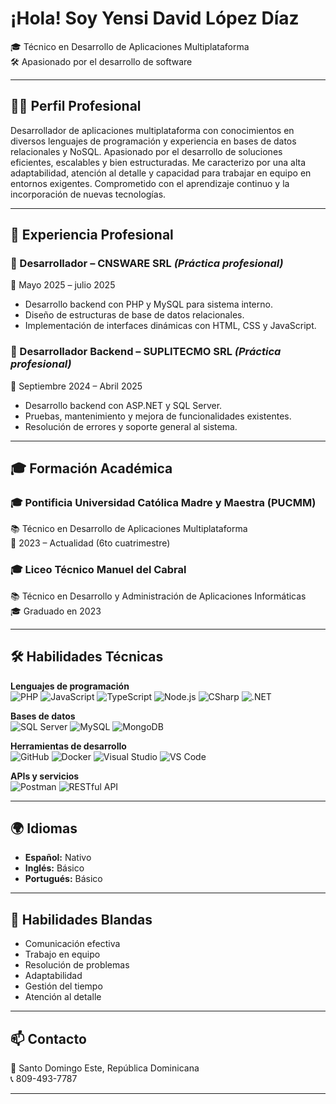 # ¡Hola! Soy Yensi David López Díaz

🎓 Técnico en Desarrollo de Aplicaciones Multiplataforma  
🛠️ Apasionado por el desarrollo de software 

---

## 🧑‍💻 Perfil Profesional

Desarrollador de aplicaciones multiplataforma con conocimientos en diversos lenguajes de programación y experiencia en bases de datos relacionales y NoSQL. Apasionado por el desarrollo de soluciones eficientes, escalables y bien estructuradas. Me caracterizo por una alta adaptabilidad, atención al detalle y capacidad para trabajar en equipo en entornos exigentes. Comprometido con el aprendizaje continuo y la incorporación de nuevas tecnologías.

---

## 💼 Experiencia Profesional

### 🏢 Desarrollador – CNSWARE SRL *(Práctica profesional)*  
📅 Mayo 2025 – julio 2025
- Desarrollo backend con PHP y MySQL para sistema interno.  
- Diseño de estructuras de base de datos relacionales.  
- Implementación de interfaces dinámicas con HTML, CSS y JavaScript.  

### 🏢 Desarrollador Backend – SUPLITECMO SRL *(Práctica profesional)*  
📅 Septiembre 2024 – Abril 2025  
- Desarrollo backend con ASP.NET y SQL Server.  
- Pruebas, mantenimiento y mejora de funcionalidades existentes.  
- Resolución de errores y soporte general al sistema.

---

## 🎓 Formación Académica

### 🎓 Pontificia Universidad Católica Madre y Maestra (PUCMM)  
📚 Técnico en Desarrollo de Aplicaciones Multiplataforma  
📅 2023 – Actualidad (6to cuatrimestre)

### 🎓 Liceo Técnico Manuel del Cabral  
📚 Técnico en Desarrollo y Administración de Aplicaciones Informáticas  
🎓 Graduado en 2023

---

## 🛠️ Habilidades Técnicas

**Lenguajes de programación**  
![PHP](https://img.shields.io/badge/-PHP-777BB4?logo=php&logoColor=white)
![JavaScript](https://img.shields.io/badge/-JavaScript-F7DF1E?logo=javascript&logoColor=black)
![TypeScript](https://img.shields.io/badge/-TypeScript-3178C6?logo=typescript&logoColor=white)
![Node.js](https://img.shields.io/badge/-Node.js-339933?logo=node.js&logoColor=white)
![CSharp](https://img.shields.io/badge/-CSharp-239120?logo=csharp&logoColor=white)
![.NET](https://img.shields.io/badge/-ASP.NET-512BD4?logo=dotnet&logoColor=white)

**Bases de datos**  
![SQL Server](https://img.shields.io/badge/-SQL_Server-CC2927?logo=microsoftsqlserver&logoColor=white)
![MySQL](https://img.shields.io/badge/-MySQL-4479A1?logo=mysql&logoColor=white)
![MongoDB](https://img.shields.io/badge/-MongoDB-47A248?logo=mongodb&logoColor=white)

**Herramientas de desarrollo**  
![GitHub](https://img.shields.io/badge/-GitHub-181717?logo=github&logoColor=white)
![Docker](https://img.shields.io/badge/-Docker-2496ED?logo=docker&logoColor=white)
![Visual Studio](https://img.shields.io/badge/-Visual_Studio-5C2D91?logo=visualstudio&logoColor=white)
![VS Code](https://img.shields.io/badge/-VSCode-007ACC?logo=visualstudiocode&logoColor=white)

**APIs y servicios**  
![Postman](https://img.shields.io/badge/-Postman-FF6C37?logo=postman&logoColor=white)
![RESTful API](https://img.shields.io/badge/-RESTful%20API-6DB33F?logo=apachespark&logoColor=white)  

---

## 🌍 Idiomas

- **Español:** Nativo  
- **Inglés:** Básico  
- **Portugués:** Básico

---

## 🤝 Habilidades Blandas

- Comunicación efectiva  
- Trabajo en equipo  
- Resolución de problemas  
- Adaptabilidad  
- Gestión del tiempo  
- Atención al detalle

---

## 📫 Contacto

📍 Santo Domingo Este, República Dominicana  
📞 809-493-7787  

---

<!-- Si deseas mostrar estadísticas de GitHub, descomenta la línea siguiente -->
<!-- ![GitHub Stats](https://github-readme-stats.vercel.app/api?username=Yensi-dev&show_icons=true&theme=radical) -->
